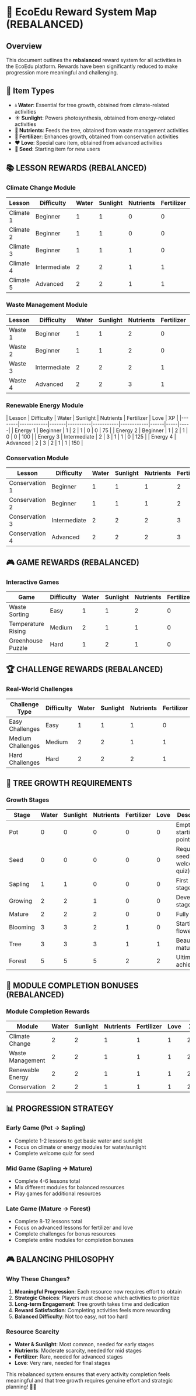 # 🌱 EcoEdu Reward System Map (REBALANCED)

## Overview
This document outlines the **rebalanced** reward system for all activities in the EcoEdu platform. Rewards have been significantly reduced to make progression more meaningful and challenging.

## 🎯 Item Types
- **💧 Water**: Essential for tree growth, obtained from climate-related activities
- **☀️ Sunlight**: Powers photosynthesis, obtained from energy-related activities  
- **🌿 Nutrients**: Feeds the tree, obtained from waste management activities
- **🌱 Fertilizer**: Enhances growth, obtained from conservation activities
- **❤️ Love**: Special care item, obtained from advanced activities
- **🌰 Seed**: Starting item for new users

## 📚 LESSON REWARDS (REBALANCED)

### Climate Change Module
| Lesson | Difficulty | Water | Sunlight | Nutrients | Fertilizer | Love | XP |
|--------|------------|-------|----------|-----------|------------|------|-----|
| Climate 1 | Beginner | 1 | 1 | 0 | 0 | 0 | 75 |
| Climate 2 | Beginner | 1 | 1 | 0 | 0 | 0 | 100 |
| Climate 3 | Beginner | 1 | 1 | 1 | 0 | 0 | 125 |
| Climate 4 | Intermediate | 2 | 2 | 1 | 1 | 0 | 150 |
| Climate 5 | Advanced | 2 | 2 | 1 | 1 | 1 | 175 |

### Waste Management Module
| Lesson | Difficulty | Water | Sunlight | Nutrients | Fertilizer | Love | XP |
|--------|------------|-------|----------|-----------|------------|------|-----|
| Waste 1 | Beginner | 1 | 1 | 2 | 0 | 0 | 75 |
| Waste 2 | Beginner | 1 | 1 | 2 | 0 | 0 | 100 |
| Waste 3 | Intermediate | 2 | 2 | 2 | 1 | 0 | 125 |
| Waste 4 | Advanced | 2 | 2 | 3 | 1 | 1 | 150 |

### Renewable Energy Module
| Lesson | Difficulty | Water | Sunlight | Nutrients | Fertilizer | Love | XP |
|--------|------------|-------|----------|-----------|------------|------|-----|-----|
| Energy 1 | Beginner | 1 | 2 | 1 | 0 | 0 | 75 |
| Energy 2 | Beginner | 1 | 2 | 1 | 0 | 0 | 100 |
| Energy 3 | Intermediate | 2 | 3 | 1 | 1 | 0 | 125 |
| Energy 4 | Advanced | 2 | 3 | 2 | 1 | 1 | 150 |

### Conservation Module
| Lesson | Difficulty | Water | Sunlight | Nutrients | Fertilizer | Love | XP |
|--------|------------|-------|----------|-----------|------------|------|-----|
| Conservation 1 | Beginner | 1 | 1 | 1 | 2 | 1 | 75 |
| Conservation 2 | Beginner | 1 | 1 | 1 | 2 | 1 | 100 |
| Conservation 3 | Intermediate | 2 | 2 | 2 | 3 | 2 | 125 |
| Conservation 4 | Advanced | 2 | 2 | 2 | 3 | 2 | 150 |

## 🎮 GAME REWARDS (REBALANCED)

### Interactive Games
| Game | Difficulty | Water | Sunlight | Nutrients | Fertilizer | Love | XP |
|------|------------|-------|----------|-----------|------------|------|-----|
| Waste Sorting | Easy | 1 | 1 | 2 | 0 | 0 | 75 |
| Temperature Rising | Medium | 2 | 1 | 1 | 0 | 0 | 75 |
| Greenhouse Puzzle | Hard | 1 | 2 | 1 | 0 | 0 | 75 |

## 🏆 CHALLENGE REWARDS (REBALANCED)

### Real-World Challenges
| Challenge Type | Difficulty | Water | Sunlight | Nutrients | Fertilizer | Love | XP |
|----------------|------------|-------|----------|-----------|------------|------|-----|
| Easy Challenges | Easy | 1 | 1 | 1 | 0 | 0 | 100 |
| Medium Challenges | Medium | 2 | 2 | 1 | 1 | 0 | 100 |
| Hard Challenges | Hard | 2 | 2 | 2 | 1 | 1 | 100 |

## 🌳 TREE GROWTH REQUIREMENTS

### Growth Stages
| Stage | Water | Sunlight | Nutrients | Fertilizer | Love | Description |
|-------|-------|----------|-----------|------------|------|-------------|
| Pot | 0 | 0 | 0 | 0 | 0 | Empty pot - starting point |
| Seed | 0 | 0 | 0 | 0 | 0 | Requires 1 seed (from welcome quiz) |
| Sapling | 1 | 1 | 0 | 0 | 0 | First growth stage |
| Growing | 2 | 2 | 1 | 0 | 0 | Developing stage |
| Mature | 2 | 2 | 2 | 0 | 0 | Fully grown |
| Blooming | 3 | 3 | 2 | 1 | 0 | Starting to flower |
| Tree | 3 | 3 | 3 | 1 | 1 | Beautiful mature tree |
| Forest | 5 | 5 | 5 | 2 | 2 | Ultimate achievement |

## 🎯 MODULE COMPLETION BONUSES (REBALANCED)

### Module Completion Rewards
| Module | Water | Sunlight | Nutrients | Fertilizer | Love | XP |
|--------|-------|----------|-----------|------------|------|-----|
| Climate Change | 2 | 2 | 1 | 1 | 1 | 200 |
| Waste Management | 2 | 2 | 1 | 1 | 1 | 200 |
| Renewable Energy | 2 | 2 | 1 | 1 | 1 | 200 |
| Conservation | 2 | 2 | 1 | 1 | 1 | 200 |

## 📊 PROGRESSION STRATEGY

### Early Game (Pot → Sapling)
- Complete 1-2 lessons to get basic water and sunlight
- Focus on climate or energy modules for water/sunlight
- Complete welcome quiz for seed

### Mid Game (Sapling → Mature)
- Complete 4-6 lessons total
- Mix different modules for balanced resources
- Play games for additional resources

### Late Game (Mature → Forest)
- Complete 8-12 lessons total
- Focus on advanced lessons for fertilizer and love
- Complete challenges for bonus resources
- Complete entire modules for completion bonuses

## 🎮 BALANCING PHILOSOPHY

### Why These Changes?
1. **Meaningful Progression**: Each resource now requires effort to obtain
2. **Strategic Choices**: Players must choose which activities to prioritize
3. **Long-term Engagement**: Tree growth takes time and dedication
4. **Reward Satisfaction**: Completing activities feels more rewarding
5. **Balanced Difficulty**: Not too easy, not too hard

### Resource Scarcity
- **Water & Sunlight**: Most common, needed for early stages
- **Nutrients**: Moderate scarcity, needed for mid stages
- **Fertilizer**: Rare, needed for advanced stages
- **Love**: Very rare, needed for final stages

This rebalanced system ensures that every activity completion feels meaningful and that tree growth requires genuine effort and strategic planning! 🌱✨
